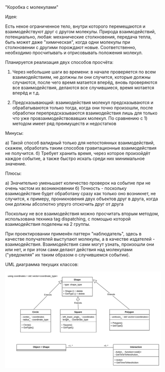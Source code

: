 "Коробка с молекулами" 

Идея:

Есть некое ограниченное тело, внутри которого перемещаются и взаимодействуют друг с другом молекулы. Природа взаимодействий, потенциально, любая: механические столкновения, передача тепла, быть может даже "химическая", когда одни молекулы при столкновении с другими порождают новые. Соответственно, необходимо просчитывать и отрисовывать положения молекул.

Планируется реализация двух способов просчёта: 

1) Через небольшие шаги во времени: в начале проверяется по всем взаимодействиям, не должны ли они случится, которые должны случаются, после чего время матается вперёд, вновь проверяются все взаимодействия, делаются все случившиеся, время мотается вперёд и т.д.

2) Предсказывающий: взаимодействия молекул предсказываются и обрабатываются только тогда, когда они точно произошли, после обработки перепредсказываются взаимодействия лишь для только что уже провзаимодействовавших молекул. По сравнению с 1) методом имеет ряд преимуществ и недостатков

Минусы: 

а) Такой способ валидный только для непостоянных взаимодействий, скажем, обработать таким способов гравитационные взаимодействия не получится.
б) Требует хранить время, через которое произойдёт каждое событие, а также быстро искать среди них минимальное значение.

Плюсы:

а) Значительно уменьшает количество проверок на событие при не очень частом их возникновении
б) Точность - поскольку взаимодействие будет обработану сразу как только оно возникнет, не случится, к примеру, проникновения двух объектов друг в друга, когда они должны абсолютно упруго отскочить друг от друга

Поскольку не все взаимодействия можно просчитать вторым методом, использована техника tag dispatching, с помощью которой взаимодействия поделены на 2 группы. 

При проектировании применён паттерн "наблюдатель", здесь в качестве получателей выступают молекулы, а в качестве издателей - взаимодействия. Взаимодействия сами могут узнать, произошли они или нет, и при этом сами делают действия над молекулами ("уведомляя" их таким образом о случившемся событии).

UML диаграмма текущих классов:

![](UML.png)
